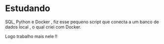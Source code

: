 
# Estudando


SQL, Python e Docker , fiz esse pequeno script que conecta a um banco de dados local , o qual criei com Docker.




Logo trabalho mais nele !!
